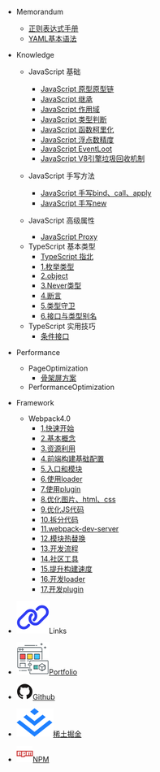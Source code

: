 - Memorandum

  - [正则表达式手册](/post/memorandum/正则表达式手册.md)
  - [YAML基本语法](/post/memorandum/YAML基本语法.md)

- Knowledge

  - JavaScript 基础
    - [JavaScript 原型原型链](/post/knowledge/JavaScript基础/JavaScript原型原型链.md)
    - [JavaScript 继承](/post/knowledge/JavaScript基础/JavaScript继承.md)
    - [JavaScript 作用域](/post/knowledge/JavaScript基础/JavaScript作用域.md)
    - [JavaScript 类型判断](/post/knowledge/JavaScript基础/JavaScript类型判断.md)
    - [JavaScript 函数柯里化](/post/knowledge/JavaScript基础/JavaScript函数柯里化.md)
    - [JavaScript 浮点数精度](/post/knowledge/JavaScript基础/JavaScript浮点数精度.md)
    - [JavaScript EventLoot](/post/knowledge/JavaScript基础/JavaScriptEventLoop.md)
    - [JavaScript V8引擎垃圾回收机制](/post/knowledge/JavaScript基础/JavaScriptV8引擎垃圾回收.md)

  - JavaScript 手写方法
    - [JavaScript 手写bind、call、apply](/post/knowledge/JavaScript手写方法/JavaScript手写bind_call_apply.md)
    - [JavaScript 手写new](/post/knowledge/JavaScript手写方法/JavaScript手写new.md)

  - JavaScript 高级属性
    - [JavaScript Proxy](/post/knowledge/JavaScript属性/Proxy.md)

  <!-- - Css 基础 -->

  - TypeScript 基本类型
    - [TypeScript 指北](/post/knowledge/TypeScript基础/README.md)
    - [1.枚举类型](/post/knowledge/TypeScript基础/1_枚举类型.md)
    - [2.object](/post/knowledge/TypeScript基础/2_object.md)
    - [3.Never类型](/post/knowledge/TypeScript基础/3_Never类型.md)
    - [4.断言](/post/knowledge/TypeScript基础/4_断言.md)
    - [5.类型守卫](/post/knowledge/TypeScript基础/5_类型守卫.md)
    - [6.接口与类型别名](/post/knowledge/TypeScript基础/6_接口与类型别名.md)

  <!-- - TypeScript 内置类型 -->
    <!-- - [infer关键字] -->

  - TypeScript 实用技巧
    - [条件接口](/post/knowledge/TypeScript实用技巧/20221230_条件接口.md)

<!-- - NodeJS -->

- Performance

  - PageOptimization
    - [骨架屏方案](/post/performance/骨架屏方案.md)
  - PerformanceOptimization

- Framework

  <!-- - React -->

  - Webpack4.0
    - [1.快速开始](/post/framework/Webpack/1.快速开始.md)
    - [2.基本概念](/post/framework/Webpack/2.基本概念.md)
    - [3.资源利用](/post/framework/Webpack/1.资源利用.md)
    - [4.前端构建基础配置](/post/framework/Webpack/4.前端构建基础配置.md)
    - [5.入口和模块](/post/framework/Webpack/5.入口和模块.md)
    - [6.使用loader](/post/framework/Webpack/6.使用loader.md)
    - [7.使用plugin](/post/framework/Webpack/7.使用plugin.md)
    - [8.优化图片、html、css](/post/framework/Webpack/8.优化图片&HTML&CSS.md)
    - [9.优化JS代码](/post/framework/Webpack/9.优化JS代码.md)
    - [10.拆分代码](/post/framework/Webpack/10.拆分代码.md)
    - [11.webpack-dev-server](/post/framework/Webpack/11.webpack-dev-server.md)
    - [12.模块热替换](/post/framework/Webpack/12.模块热替换.md)
    - [13.开发流程](/post/framework/Webpack/13.开发流程.md)
    - [14.社区工具](/post/framework/Webpack/14.社区工具.md)
    - [15.提升构建速度](/post/framework/Webpack/15.提升构建速度.md)
    - [16.开发loader](/post/framework/Webpack/16.开发loader.md)
    - [17.开发plugin](/post/framework/Webpack/17.开发plugin.md)

<!-- - 数据结构 -->

<!-- - 算法 -->

- <p class="sidebar-link-title"><img src="/assets/img/link.svg"></img>Links</p>

- <a class="sidebar-link" target="_blank" href="https://portfolio.zhangjc.cn/"><img src="/assets/img/portfolio.svg"></img>Portfolio</a>
- <a class="sidebar-link" target="_blank" href="https://github.com/zhangjichengcc"><img src="/assets/img/github.svg"></img>Github</a>
- <a class="sidebar-link" target="_blank" href="https://juejin.cn/user/3491704659003998"><img src="/assets/img/juejin.svg"></img>稀土掘金</a>
- <a class="sidebar-link" target="_blank" href="https://www.npmjs.com/~zhangjicheng"><img src="/assets/img/npm.svg"></img>NPM</a>
